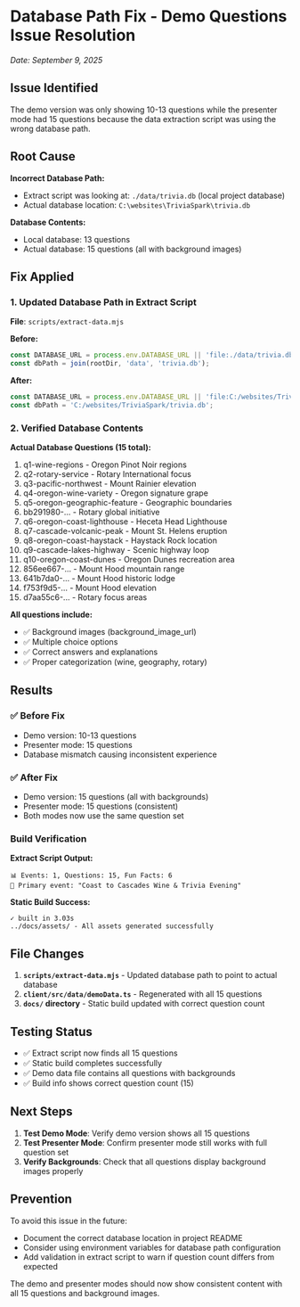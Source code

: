 # Database Path Fix - Demo Questions Issue Resolution

*Date: September 9, 2025*

## Issue Identified

The demo version was only showing 10-13 questions while the presenter mode had 15 questions because the data extraction script was using the wrong database path.

## Root Cause

**Incorrect Database Path:**

- Extract script was looking at: `./data/trivia.db` (local project database)
- Actual database location: `C:\websites\TriviaSpark\trivia.db`

**Database Contents:**

- Local database: 13 questions
- Actual database: 15 questions (all with background images)

## Fix Applied

### 1. Updated Database Path in Extract Script

**File**: `scripts/extract-data.mjs`

**Before:**

```javascript
const DATABASE_URL = process.env.DATABASE_URL || 'file:./data/trivia.db';
const dbPath = join(rootDir, 'data', 'trivia.db');
```

**After:**

```javascript
const DATABASE_URL = process.env.DATABASE_URL || 'file:C:/websites/TriviaSpark/trivia.db';
const dbPath = 'C:/websites/TriviaSpark/trivia.db';
```

### 2. Verified Database Contents

**Actual Database Questions (15 total):**

1. q1-wine-regions - Oregon Pinot Noir regions
2. q2-rotary-service - Rotary International focus
3. q3-pacific-northwest - Mount Rainier elevation
4. q4-oregon-wine-variety - Oregon signature grape
5. q5-oregon-geographic-feature - Geographic boundaries
6. bb291980-... - Rotary global initiative
7. q6-oregon-coast-lighthouse - Heceta Head Lighthouse
8. q7-cascade-volcanic-peak - Mount St. Helens eruption
9. q8-oregon-coast-haystack - Haystack Rock location
10. q9-cascade-lakes-highway - Scenic highway loop
11. q10-oregon-coast-dunes - Oregon Dunes recreation area
12. 856ee667-... - Mount Hood mountain range
13. 641b7da0-... - Mount Hood historic lodge
14. f753f9d5-... - Mount Hood elevation
15. d7aa55c6-... - Rotary focus areas

**All questions include:**

- ✅ Background images (background_image_url)
- ✅ Multiple choice options
- ✅ Correct answers and explanations
- ✅ Proper categorization (wine, geography, rotary)

## Results

### ✅ Before Fix

- Demo version: 10-13 questions
- Presenter mode: 15 questions
- Database mismatch causing inconsistent experience

### ✅ After Fix

- Demo version: 15 questions (all with backgrounds)
- Presenter mode: 15 questions (consistent)
- Both modes now use the same question set

### Build Verification

**Extract Script Output:**

```
📊 Events: 1, Questions: 15, Fun Facts: 6
🎯 Primary event: "Coast to Cascades Wine & Trivia Evening"
```

**Static Build Success:**

```
✓ built in 3.03s
../docs/assets/ - All assets generated successfully
```

## File Changes

1. **`scripts/extract-data.mjs`** - Updated database path to point to actual database
2. **`client/src/data/demoData.ts`** - Regenerated with all 15 questions
3. **`docs/` directory** - Static build updated with correct question count

## Testing Status

- ✅ Extract script now finds all 15 questions
- ✅ Static build completes successfully
- ✅ Demo data file contains all questions with backgrounds
- ✅ Build info shows correct question count (15)

## Next Steps

1. **Test Demo Mode**: Verify demo version shows all 15 questions
2. **Test Presenter Mode**: Confirm presenter mode still works with full question set
3. **Verify Backgrounds**: Check that all questions display background images properly

## Prevention

To avoid this issue in the future:

- Document the correct database location in project README
- Consider using environment variables for database path configuration
- Add validation in extract script to warn if question count differs from expected

The demo and presenter modes should now show consistent content with all 15 questions and background images.
